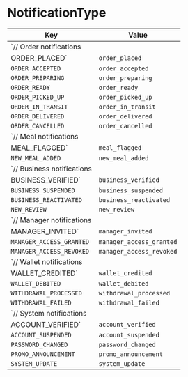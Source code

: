 # NotificationType

| Key | Value |
|-----|--------|
| `// Order notifications
  ORDER_PLACED` | `order_placed` |
| `ORDER_ACCEPTED` | `order_accepted` |
| `ORDER_PREPARING` | `order_preparing` |
| `ORDER_READY` | `order_ready` |
| `ORDER_PICKED_UP` | `order_picked_up` |
| `ORDER_IN_TRANSIT` | `order_in_transit` |
| `ORDER_DELIVERED` | `order_delivered` |
| `ORDER_CANCELLED` | `order_cancelled` |
| `// Meal notifications
  MEAL_FLAGGED` | `meal_flagged` |
| `NEW_MEAL_ADDED` | `new_meal_added` |
| `// Business notifications
  BUSINESS_VERIFIED` | `business_verified` |
| `BUSINESS_SUSPENDED` | `business_suspended` |
| `BUSINESS_REACTIVATED` | `business_reactivated` |
| `NEW_REVIEW` | `new_review` |
| `// Manager notifications
  MANAGER_INVITED` | `manager_invited` |
| `MANAGER_ACCESS_GRANTED` | `manager_access_granted` |
| `MANAGER_ACCESS_REVOKED` | `manager_access_revoked` |
| `// Wallet notifications
  WALLET_CREDITED` | `wallet_credited` |
| `WALLET_DEBITED` | `wallet_debited` |
| `WITHDRAWAL_PROCESSED` | `withdrawal_processed` |
| `WITHDRAWAL_FAILED` | `withdrawal_failed` |
| `// System notifications
  ACCOUNT_VERIFIED` | `account_verified` |
| `ACCOUNT_SUSPENDED` | `account_suspended` |
| `PASSWORD_CHANGED` | `password_changed` |
| `PROMO_ANNOUNCEMENT` | `promo_announcement` |
| `SYSTEM_UPDATE` | `system_update` |
